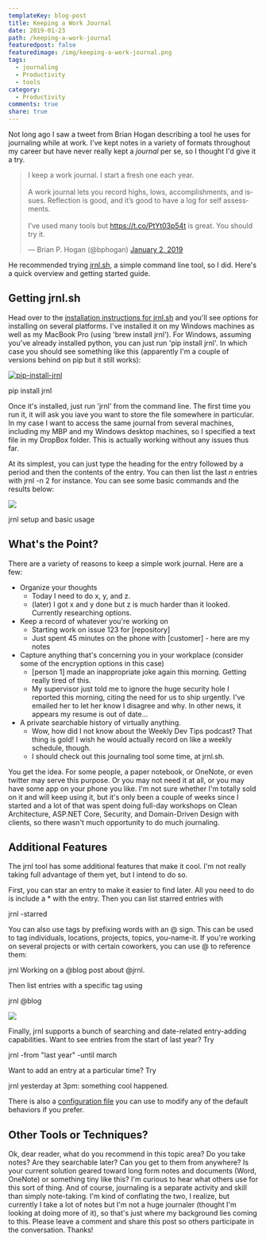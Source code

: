 ```yaml
---
templateKey: blog-post
title: Keeping a Work Journal
date: 2019-01-23
path: /keeping-a-work-journal
featuredpost: false
featuredimage: /img/keeping-a-work-journal.png
tags:
  - journaling
  - Productivity
  - tools
category:
  - Productivity
comments: true
share: true
---
```


Not long ago I saw a tweet from Brian Hogan describing a tool he uses for journaling while at work. I've kept notes in a variety of formats throughout my career but have never really kept a _journal_ per se, so I thought I'd give it a try.

<blockquote class="twitter-tweet" data-lang="en"><p lang="en" dir="ltr">I keep a work journal. I start a fresh one each year.<br><br>A work journal lets you record highs, lows, accomplishments, and issues. Reflection is good, and it’s good to have a log for self assessments.<br><br>I’ve used many tools but <a href="https://t.co/PtYt03p54t">https://t.co/PtYt03p54t</a> is great. You should try it.</p>— Brian P. Hogan (@bphogan) <a href="https://twitter.com/bphogan/status/1080586407041794048?ref_src=twsrc%5Etfw">January 2, 2019</a></blockquote>
<script async src="https://platform.twitter.com/widgets.js" charset="utf-8"></script>

He recommended trying [jrnl.sh](http://jrnl.sh/), a simple command line tool, so I did. Here's a quick overview and getting started guide.

## Getting jrnl.sh

Head over to the [installation instructions for jrnl.sh](http://jrnl.sh/installation.html) and you'll see options for installing on several platforms. I've installed it on my Windows machines as well as my MacBook Pro (using 'brew install jrnl'). For Windows, assuming you've already installed python, you can just run 'pip install jrnl'. In which case you should see something like this (apparently I'm a couple of versions behind on pip but it still works):

[![pip-install-jrnl](/img/pip-install-jrnl.png)](/img/pip-install-jrnl.png)

pip install jrnl

Once it's installed, just run 'jrnl' from the command line. The first time you run it, it will ask you iave you want to store the file somewhere in particular. In my case I want to access the same journal from several machines, including my MBP and my Windows desktop machines, so I specified a text file in my DropBox folder. This is actually working without any issues thus far.

At its simplest, you can just type the heading for the entry followed by a period and then the contents of the entry. You can then list the last _n_ entries with jrnl -n 2 for instance. You can see some basic commands and the results below:

[![](/img/jrnl-setup.png)](/img/jrnl-setup.png)

jrnl setup and basic usage

## What's the Point?

There are a variety of reasons to keep a simple work journal. Here are a few:

- Organize your thoughts
    - Today I need to do x, y, and z.
    - (later) I got x and y done but z is much harder than it looked. Currently researching options.
- Keep a record of whatever you're working on
    - Starting work on issue 123 for \[repository\]
    - Just spent 45 minutes on the phone with \[customer\] - here are my notes
- Capture anything that's concerning you in your workplace (consider some of the encryption options in this case)
    - \[person 1\] made an inappropriate joke again this morning. Getting really tired of this.
    - My supervisor just told me to ignore the huge security hole I reported this morning, citing the need for us to ship urgently. I've emailed her to let her know I disagree and why. In other news, it appears my resume is out of date...
- A private searchable history of virtually anything.
    - Wow, how did I not know about the Weekly Dev Tips podcast? That thing is gold! I wish he would actually record on like a weekly schedule, though.
    - I should check out this journaling tool some time, at jrnl.sh.

You get the idea. For some people, a paper notebook, or OneNote, or even twitter may serve this purpose. Or you may not need it at all, or you may have some app on your phone you like. I'm not sure whether I'm totally sold on it and will keep using it, but it's only been a couple of weeks since I started and a lot of that was spent doing full-day workshops on Clean Architecture, ASP.NET Core, Security, and Domain-Driven Design with clients, so there wasn't much opportunity to do much journaling.

## Additional Features

The jrnl tool has some additional features that make it cool. I'm not really taking full advantage of them yet, but I intend to do so.

First, you can star an entry to make it easier to find later. All you need to do is include a \* with the entry. Then you can list starred entries with

jrnl -starred

You can also use tags by prefixing words with an @ sign. This can be used to tag individuals, locations, projects, topics, you-name-it. If you're working on several projects or with certain coworkers, you can use @ to reference them:

jrnl Working on a @blog post about @jrnl.

Then list entries with a specific tag using

jrnl @blog

[![](/img/jrnl-tags.png)](/img/jrnl-tags.png)

Finally, jrnl supports a bunch of searching and date-related entry-adding capabilities. Want to see entries from the start of last year? Try

jrnl -from "last year" -until march

Want to add an entry at a particular time? Try

jrnl yesterday at 3pm: something cool happened.

There is also a [configuration file](http://jrnl.sh/advanced.html) you can use to modify any of the default behaviors if you prefer.

## Other Tools or Techniques?

Ok, dear reader, what do you recommend in this topic area? Do you take notes? Are they searchable later? Can you get to them from anywhere? Is your current solution geared toward long form notes and documents (Word, OneNote) or something tiny like this? I'm curious to hear what others use for this sort of thing. And of course, journaling is a separate activity and skill than simply note-taking. I'm kind of conflating the two, I realize, but currently I take a lot of notes but I'm not a huge journaler (thought I'm looking at doing more of it), so that's just where my background lies coming to this. Please leave a comment and share this post so others participate in the conversation. Thanks!
